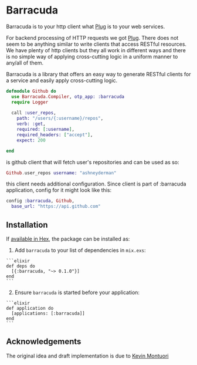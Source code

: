 # Barracuda

Barracuda is to your http client what [Plug](https://github.com/elixir-lang/plug) is to your web services.

For backend processing of HTTP requests we got [Plug](https://github.com/elixir-lang/plug).
There does not seem to be anything similar to write clients that access RESTful resources.
We have plenty of http clients but they all work in different ways and there is no simple
way of applying cross-cutting logic in a uniform manner to any/all of them.

Barracuda is a library that offers an easy way to generate RESTful clients for a service and easily apply cross-cutting logic.

```elixir
defmodule Github do
  use Barracuda.Compiler, otp_app: :barracuda
  require Logger
  
  call :user_repos,
    path: "/users/{:username}/repos",
    verb: :get,
    required: [:username],
    required_headers: ["accept"],
    expect: 200

end
```

is github client that will fetch user's repositories and can be used as so:

```elixir
Github.user_repos username: "ashneyderman"
```

this client needs additional configuration. Since client is part of :barracuda
application, config for it might look like this:

```elixir
config :barracuda, Github,
  base_url: "https://api.github.com"
```

## Installation

If [available in Hex](https://hex.pm/docs/publish), the package can be installed as:

  1. Add `barracuda` to your list of dependencies in `mix.exs`:

    ```elixir
    def deps do
      [{:barracuda, "~> 0.1.0"}]
    end
    ```

  2. Ensure `barracuda` is started before your application:

    ```elixir
    def application do
      [applications: [:barracuda]]
    end
    ```
    
## Acknowledgements

The original idea and draft implementation is due to [Kevin Montuori](https://github.com/kevinmontuori)
